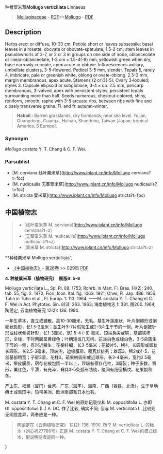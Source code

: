 种棱粟米草**Mollugo verticillata** Linnaeus

> [Molluginaceae](http://www.iplant.cn/info/Molluginaceae?t=foc) - [PDF](http://www.iplant.cn/foc/pdf/Molluginaceae.pdf)>>[Mollugo](http://www.iplant.cn/info/Mollugo?t=foc) - [PDF](http://www.iplant.cn/foc/pdf/Mollugo.pdf)

## Description

Herbs erect or diffuse, 10-30 cm. Petiole short or leaves subsessile; basal leaves in a rosette, obovate or obovate-spatulate, 1.5-2 cm; stem leaves in pseudowhorls of 3-7, or 2 or 3 in groups on one side of node, oblanceolate or linear-oblanceolate, 1-3 cm × 1.5-4(-8) mm, yellowish green when dry, base narrowly cuneate, apex acute or obtuse. Inflorescences axillary, umbellate clusters, 3-5-flowered. Pedicel 3-5 mm, slender. Tepals 5, rarely 4, imbricate, pale or greenish white, oblong or ovate-oblong, 2.5-3 mm, margin membranous, apex acute. Stamens (2 or)3(-5). Ovary 3-loculed; styles 3. Capsule ellipsoid or subglobose, 3-4 × ca. 2.5 mm, pericarp membranous, 3-valved, apex with persistent styles, persistent tepals surrounding more than half. Seeds numerous, chestnut-colored, shiny, reniform, smooth, raphe with 3-5 arcuate ribs, between ribs with fine and closely transverse grains. Fl. and fr. autumn-winter.

> **Habait** : 
> Barren grasslands, dry farmlands; near sea level. Fujian, Guangdong, Guangxi, Hainan, Shandong, Taiwan [Japan; tropical America, S Europe].

### Synonym
*Mollugo* *costata* Y. T. Chang & C. F. Wei.

### Parsublist

* [M.  cerviana  线叶粟米草](http://www.iplant.cn/info/Mollugo cerviana?t=foc)
* [M.  nudicaulis  无茎粟米草](http://www.iplant.cn/info/Mollugo nudicaulis?t=foc)
* [M.  stricta  粟米草](http://www.iplant.cn/info/Mollugo stricta?t=foc)

## 中国植物志

> * [线叶粟米草  M.  cerviana](http://www.iplant.cn/info/Mollugo cerviana?t=z)
> * [无茎粟米草  M.  nudicaulis](http://www.iplant.cn/info/Mollugo nudicaulis?t=z)
> * [粟米草  M.  stricta](http://www.iplant.cn/info/Mollugo stricta?t=z)

**种棱粟米草 Mollugo verticillata",

* [《中国植物志》](http://www.iplant.cn/frps)- [第26卷](http://www.iplant.cn/frps/vol/26) >> 029页 [PDF](http://www.iplant.cn/frps/pdf/26/029.pdf)

**4. 种棱粟米草（植物研究）　图版6: 5-6**

Mollugo verticillata L., Sp. Pl. 89. 1753; Rohrb. in Mart. Fl. Bras. 14(2): 240. tab. 55, fig. 2. 1872; Fiori, Icon. Ital. fig. 1063. 1921; Ohwi, Fl. Jap. 486. 1956; Tutin in Tutin et al., Fl. Europ. 1: 113. 1964. ——M. costata Y. T. Chang et C. F. Wei in Act. Phytotax. Sin. 8(3): 263. 1963; 海南植物志 1: 381. 图200. 1964; 陶德定, 云南植物研究 12(2): 136. 1990.

一年生草本，直立或铺散，高10-30厘米，无毛。基生叶莲座状，叶片倒卵形或倒卵状匙形，长1.5-2厘米；茎生叶3-7片假轮生或2-3片生于节的一侧，叶片倒披针形或线状倒披针形，长1-3厘米，宽1.5-4 (-8) 毫米，顶端急尖或钝，基部狭楔形，全缘，干时两面呈黄绿色；叶柄短或几无柄。花淡白色或绿白色，3-5朵簇生于节的一侧，有时近腋生；花梗纤细，长3-5毫米；花被片5，稀4，长圆形或卵状长圆形，长2.5-3毫米，顶端尖，边缘膜质，覆瓦状排列；雄蕊3，稀2或4-5，花丝基部稍宽；子房3室，花柱3。蒴果椭圆形或近球形，长3-4毫米，宽约2.5毫米，果皮膜质，宿存花被包围一半以上，顶端有宿存花柱，3瓣裂；种子多数，肾形，栗红色，平滑，有光泽，脊具3-5条弧形肋棱，棱间有细密横纹。花果期秋冬。

产山东、福建（厦门）台湾、广东（海丰）、海南、广西（容县、北流）。生于草地瘠土或旱田中。热带美洲、欧洲南部和日本也有。

M. costata Y. T. Chang et C. F. Wei 的原始记载仅和 M. oppositifolia L. 亦即 Gl. oppositifolius (L.) A. DC. 作了比较, 确实不同; 但与 M. verticillata L. 比较则无明显差异，两者应是一种。

> 陶德定在《云南植物研究》 12(2): 136. 1990. 所举 M. verticillata L. 的标本（刘心祈27786号）正是 M. costata Y. T. Chang et C. F. Wei 的模式标本，更说明两者是同一种。

}